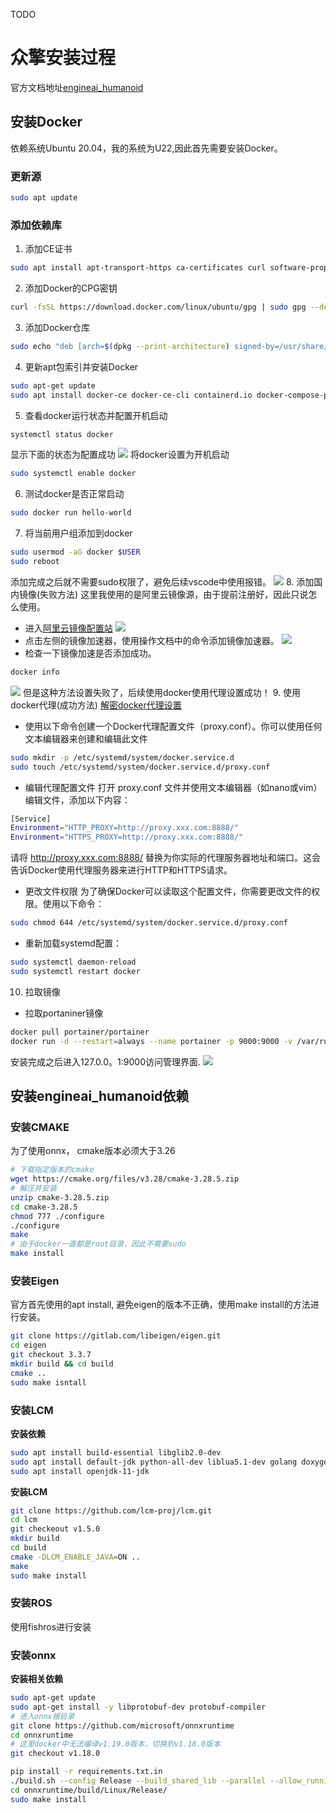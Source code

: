 TODO
# 众擎安装过程
官方文档地址[engineai_humanoid](https://github.com/engineai-robotics/engineai_humanoid)
## 安装Docker
依赖系统Ubuntu 20.04，我的系统为U22,因此首先需要安装Docker。
### 更新源
```bash
sudo apt update
```
### 添加依赖库
1. 添加CE证书
```bash
sudo apt install apt-transport-https ca-certificates curl software-properties-common gnupg lsb-release
```
2. 添加Docker的CPG密钥
```bash
curl -fsSL https://download.docker.com/linux/ubuntu/gpg | sudo gpg --dearmor -o /usr/share/keyrings/docker-archive-keyring.gpg
```
3. 添加Docker仓库
```bash
sudo echo "deb [arch=$(dpkg --print-architecture) signed-by=/usr/share/keyrings/docker-archive-keyring.gpg] https://download.docker.com/linux/ubuntu $(lsb_release -cs) stable" | sudo tee /etc/apt/sources.list.d/docker.list > /dev/null
```
4. 更新apt包索引并安装Docker
```bash
sudo apt-get update
sudo apt install docker-ce docker-ce-cli containerd.io docker-compose-plugin
```
5. 查看docker运行状态并配置开机启动
```bash
systemctl status docker
```
显示下面的状态为配置成功
![](images/2024-11-23-17-45-52.png)
将docker设置为开机启动
```bash
sudo systemctl enable docker
```
6. 测试docker是否正常启动
```bash
sudo docker run hello-world
```
7. 将当前用户组添加到docker
```bash
sudo usermod -aG docker $USER
sudo reboot
```
添加完成之后就不需要sudo权限了，避免后续vscode中使用报错。
![](images/2024-11-23-17-52-40.png)
8. 添加国内镜像(失败方法)
这里我使用的是阿里云镜像源，由于提前注册好，因此只说怎么使用。
- 进入[阿里云镜像配置站](https://cr.console.aliyun.com/cn-hangzhou/instances)
![](images/2024-11-23-17-59-57.png)
- 点击左侧的镜像加速器，使用操作文档中的命令添加镜像加速器。
![](images/2024-11-23-20-59-25.png)
- 检查一下镜像加速是否添加成功。
```bash
docker info
```
![](images/2024-11-23-21-08-21.png)
但是这种方法设置失败了，后续使用docker使用代理设置成功！
9. 使用docker代理(成功方法)
[解密docker代理设置](https://blog.csdn.net/Dar_Alpha/article/details/134305538)
- 使用以下命令创建一个Docker代理配置文件（proxy.conf）。你可以使用任何文本编辑器来创建和编辑此文件
```bash 
sudo mkdir -p /etc/systemd/system/docker.service.d
sudo touch /etc/systemd/system/docker.service.d/proxy.conf
```
- 编辑代理配置文件
打开 proxy.conf 文件并使用文本编辑器（如nano或vim）编辑文件，添加以下内容：
```bash
[Service]
Environment="HTTP_PROXY=http://proxy.xxx.com:8888/"
Environment="HTTPS_PROXY=http://proxy.xxx.com:8888/"
```
请将 http://proxy.xxx.com:8888/ 替换为你实际的代理服务器地址和端口。这会告诉Docker使用代理服务器来进行HTTP和HTTPS请求。
- 更改文件权限
为了确保Docker可以读取这个配置文件，你需要更改文件的权限。使用以下命令：
```bash
sudo chmod 644 /etc/systemd/system/docker.service.d/proxy.conf
```
- 重新加载systemd配置：
```bash 
sudo systemctl daemon-reload
sudo systemctl restart docker
```
10. 拉取镜像
- 拉取portaniner镜像
```bash 
docker pull portainer/portainer
docker run -d --restart=always --name portainer -p 9000:9000 -v /var/run/docker.sock:/var/run/docker.sock --privileged=true portainer/portainer
```
安装完成之后进入127.0.0。1:9000访问管理界面.
![](images/2024-11-24-13-55-18.png)
## 安装engineai_humanoid依赖
### 安装CMAKE
为了使用onnx， cmake版本必须大于3.26
```bash
# 下载指定版本的cmake
wget https://cmake.org/files/v3.28/cmake-3.28.5.zip
# 解压并安装
unzip cmake-3.28.5.zip
cd cmake-3.28.5
chmod 777 ./configure
./configure
make
# 由于docker一直都是root目录，因此不需要sudo
make install
```
### 安装Eigen
官方首先使用的apt install, 避免eigen的版本不正确，使用make install的方法进行安装。
```bash
git clone https://gitlab.com/libeigen/eigen.git
cd eigen
git checkout 3.3.7
mkdir build && cd build
cmake ..
sudo make isntall
```
### 安装LCM
**安装依赖**
```bash
sudo apt install build-essential libglib2.0-dev
sudo apt install default-jdk python-all-dev liblua5.1-dev golang doxygen
sudo apt install openjdk-11-jdk
```
**安装LCM**
```bash
git clone https://github.com/lcm-proj/lcm.git
cd lcm
git checkeout v1.5.0
mkdir build
cd build
cmake -DLCM_ENABLE_JAVA=ON ..
make
sudo make install
```
### 安装ROS
使用fishros进行安装
### 安装onnx
**安装相关依赖**
```bash
sudo apt-get update
sudo apt-get install -y libprotobuf-dev protobuf-compiler
# 进入onnx根目录
git clone https://github.com/microsoft/onnxruntime
cd onnxruntime
# 这里docker中无法编译v1.19.0版本，切换到v1.18.0版本
git checkout v1.18.0

pip install -r requirements.txt.in
./build.sh --config Release --build_shared_lib --parallel --allow_running_as_root
cd onnxruntime/build/Linux/Release/
sudo make install
```
